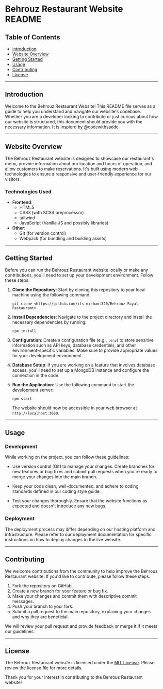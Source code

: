 # Behrouz Restaurant Website README

## Table of Contents
- [Introduction](#introduction)
- [Website Overview](#website-overview)
- [Getting Started](#getting-started)
- [Usage](#usage)
- [Contributing](#contributing)
- [License](#license)

---

## Introduction

Welcome to the Behrouz Restaurant Website! This README file serves as a guide to help you understand and navigate our website's codebase. Whether you are a developer looking to contribute or just curious about how our website is structured, this document should provide you with the necessary information. It is inspierd by @codewithsadde

---

## Website Overview

The Behrouz Restaurant website is designed to showcase our restaurant's menu, provide information about our location and hours of operation, and allow customers to make reservations. It's built using modern web technologies to ensure a responsive and user-friendly experience for our visitors.

### Technologies Used

- **Frontend**:
  - HTML5
  - CSS3 (with SCSS preprocessor)
  - tailwind
  - JavaScript (Vanilla JS and possibly libraries)
- **Other**:
  - Git (for version control)
  - Webpack (for bundling and building assets)

---

## Getting Started

Before you can run the Behrouz Restaurant website locally or make any contributions, you'll need to set up your development environment. Follow these steps:

1. **Clone the Repository**: Start by cloning this repository to your local machine using the following command:

   ```
   git clone <https://github.com/its-nishant320/Behrouz-Royal-Restaurant>
   ```

2. **Install Dependencies**: Navigate to the project directory and install the necessary dependencies by running:

   ```
   npm install
   ```

3. **Configuration**: Create a configuration file (e.g., `.env`) to store sensitive information such as API keys, database credentials, and other environment-specific variables. Make sure to provide appropriate values for your development environment.

4. **Database Setup**: If you are working on a feature that involves database access, you'll need to set up a MongoDB instance and configure the connection in the code.

5. **Run the Application**: Use the following command to start the development server:

   ```
   npm start
   ```

   The website should now be accessible in your web browser at `http://localhost:3000`.

---

## Usage

### Development

While working on the project, you can follow these guidelines:

- Use version control (Git) to manage your changes. Create branches for new features or bug fixes and submit pull requests when you're ready to merge your changes into the main branch.

- Keep your code clean, well-documented, and adhere to coding standards defined in our coding style guide.

- Test your changes thoroughly. Ensure that the website functions as expected and doesn't introduce any new bugs.

### Deployment

The deployment process may differ depending on our hosting platform and infrastructure. Please refer to our deployment documentation for specific instructions on how to deploy changes to the live website.

---

## Contributing

We welcome contributions from the community to help improve the Behrouz Restaurant website. If you'd like to contribute, please follow these steps:

1. Fork the repository on GitHub.
2. Create a new branch for your feature or bug fix.
3. Make your changes and commit them with descriptive commit messages.
4. Push your branch to your fork.
5. Submit a pull request to the main repository, explaining your changes and why they are beneficial.

We will review your pull request and provide feedback or merge it if it meets our guidelines.

---

## License

The Behrouz Restaurant website is licensed under the [MIT License](LICENSE.md). Please review the license file for more details.

Thank you for your interest in contributing to the Behrouz Restaurant website!
